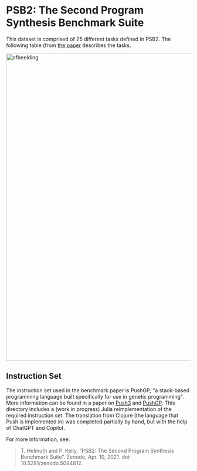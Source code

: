 # PSB2: The Second Program Synthesis Benchmark Suite

This dataset is comprised of 25 different tasks defined in PSB2. The following table (from [the paper](https://dl.acm.org/doi/abs/10.1145/3449639.3459285?casa_token=biEgaE8LwGkAAAAA%3AyObtJCr1MPh3ObTIh6RQUFP7Sx2E4isZAOpTHNWLkJuCcmOPRGnR94xTCddGkTJLwEbx_LpKfFv8) describes the tasks.

<img width="836" alt="afbeelding" src="https://github.com/Herb-AI/HerbBenchmarks.jl/assets/5456207/590487a8-10da-46b0-ad69-212d1c49a39c">

## Instruction Set
The instruction set used in the benchmark paper is PushGP, "a stack-based programming language built specifically for use in genetic programming". More information can be found in a paper on [Push3](https://dl.acm.org/doi/10.1145/1068009.1068292) and [PushGP](https://link.springer.com/article/10.1023/A:1014538503543). This directory includes a (work in progress) Julia reimplementation of the required instruction set. The translation from Clojure (the language that Push is implemented in) was completed partially by hand, but with the help of ChatGPT and Copilot.


For more information, see:
> T. Helmuth and P. Kelly, “PSB2: The Second Program Synthesis Benchmark Suite”. Zenodo, Apr. 10, 2021. doi: 10.5281/zenodo.5084812.
